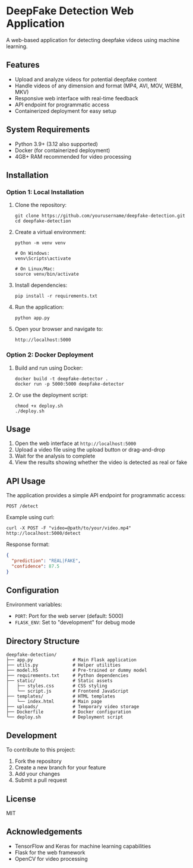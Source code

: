 # DeepFake Detection Web Application

A web-based application for detecting deepfake videos using machine learning.

## Features

- Upload and analyze videos for potential deepfake content
- Handle videos of any dimension and format (MP4, AVI, MOV, WEBM, MKV)
- Responsive web interface with real-time feedback
- API endpoint for programmatic access
- Containerized deployment for easy setup

## System Requirements

- Python 3.9+ (3.12 also supported)
- Docker (for containerized deployment)
- 4GB+ RAM recommended for video processing

## Installation

### Option 1: Local Installation

1. Clone the repository:
   ```
   git clone https://github.com/yourusername/deepfake-detection.git
   cd deepfake-detection
   ```

2. Create a virtual environment:
   ```
   python -m venv venv
   
   # On Windows:
   venv\Scripts\activate
   
   # On Linux/Mac:
   source venv/bin/activate
   ```

3. Install dependencies:
   ```
   pip install -r requirements.txt
   ```

4. Run the application:
   ```
   python app.py
   ```

5. Open your browser and navigate to:
   ```
   http://localhost:5000
   ```

### Option 2: Docker Deployment

1. Build and run using Docker:
   ```
   docker build -t deepfake-detector .
   docker run -p 5000:5000 deepfake-detector
   ```

2. Or use the deployment script:
   ```
   chmod +x deploy.sh
   ./deploy.sh
   ```

## Usage

1. Open the web interface at `http://localhost:5000`
2. Upload a video file using the upload button or drag-and-drop
3. Wait for the analysis to complete
4. View the results showing whether the video is detected as real or fake

## API Usage

The application provides a simple API endpoint for programmatic access:

```
POST /detect
```

Example using curl:
```
curl -X POST -F "video=@path/to/your/video.mp4" http://localhost:5000/detect
```

Response format:
```json
{
  "prediction": "REAL|FAKE",
  "confidence": 87.5
}
```

## Configuration

Environment variables:
- `PORT`: Port for the web server (default: 5000)
- `FLASK_ENV`: Set to "development" for debug mode

## Directory Structure

```
deepfake-detection/
├── app.py               # Main Flask application
├── utils.py             # Helper utilities
├── model.h5             # Pre-trained or dummy model
├── requirements.txt     # Python dependencies
├── static/              # Static assets
│   ├── styles.css       # CSS styling
│   └── script.js        # Frontend JavaScript
├── templates/           # HTML templates
│   └── index.html       # Main page
├── uploads/             # Temporary video storage
├── Dockerfile           # Docker configuration
└── deploy.sh            # Deployment script
```

## Development

To contribute to this project:

1. Fork the repository
2. Create a new branch for your feature
3. Add your changes
4. Submit a pull request

## License

MIT

## Acknowledgements

- TensorFlow and Keras for machine learning capabilities
- Flask for the web framework
- OpenCV for video processing
